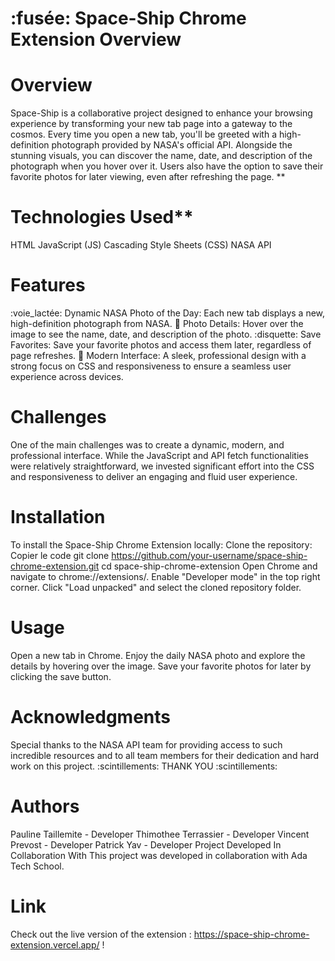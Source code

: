 # :fusée: Space-Ship Chrome Extension Overview
# Overview
Space-Ship is a collaborative project designed to enhance your browsing experience by transforming your new tab page into a gateway to the cosmos. Every time you open a new tab, you'll be greeted with a high-definition photograph provided by NASA's official API. Alongside the stunning visuals, you can discover the name, date, and description of the photograph when you hover over it. Users also have the option to save their favorite photos for later viewing, even after refreshing the page.
**
# Technologies Used**
HTML
JavaScript (JS)
Cascading Style Sheets (CSS)
NASA API
# Features
:voie_lactée: Dynamic NASA Photo of the Day: Each new tab displays a new, high-definition photograph from NASA.
:date: Photo Details: Hover over the image to see the name, date, and description of the photo.
:disquette: Save Favorites: Save your favorite photos and access them later, regardless of page refreshes.
:art: Modern Interface: A sleek, professional design with a strong focus on CSS and responsiveness to ensure a seamless user experience across devices.
# Challenges
One of the main challenges was to create a dynamic, modern, and professional interface. While the JavaScript and API fetch functionalities were relatively straightforward, we invested significant effort into the CSS and responsiveness to deliver an engaging and fluid user experience.
# Installation
To install the Space-Ship Chrome Extension locally:
Clone the repository:
Copier le code
git clone https://github.com/your-username/space-ship-chrome-extension.git
cd space-ship-chrome-extension
Open Chrome and navigate to chrome://extensions/.
Enable "Developer mode" in the top right corner.
Click "Load unpacked" and select the cloned repository folder.
# Usage
Open a new tab in Chrome.
Enjoy the daily NASA photo and explore the details by hovering over the image.
Save your favorite photos for later by clicking the save button.
# Acknowledgments
Special thanks to the NASA API team for providing access to such incredible resources and to all team members for their dedication and hard work on this project.
:scintillements: THANK YOU :scintillements:
# Authors
Pauline Taillemite - Developer
Thimothee Terrassier - Developer
Vincent Prevost - Developer
Patrick Yav - Developer
Project Developed In Collaboration With
This project was developed in collaboration with Ada Tech School.
# Link
Check out the live version of the extension : https://space-ship-chrome-extension.vercel.app/ !
